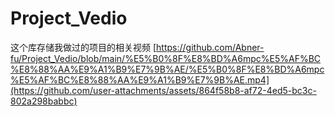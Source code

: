 # Project_Vedio
这个库存储我做过的项目的相关视频
[https://github.com/Abner-fu/Project_Vedio/blob/main/%E5%B0%8F%E8%BD%A6mpc%E5%AF%BC%E8%88%AA%E9%A1%B9%E7%9B%AE/%E5%B0%8F%E8%BD%A6mpc%E5%AF%BC%E8%88%AA%E9%A1%B9%E7%9B%AE.mp4](https://github.com/user-attachments/assets/864f58b8-af72-4ed5-bc3c-802a298babbc)
